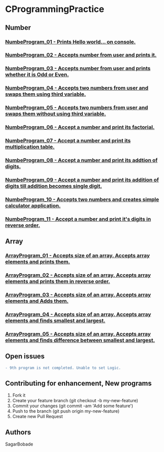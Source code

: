 # CProgrammingPractice

## Number
### [NumbeProgram_01 - Prints Hello world... on console.](https://github.com/SagarBobade/CProgrammingPractice/blob/master/src/Number/Program_01.c)<br/>
### [NumbeProgram_02 - Accepts number from user and prints it.](https://github.com/SagarBobade/CProgrammingPractice/blob/master/src/Number/Program_02.c)<br/>
### [NumbeProgram_03 - Accepts number from user and prints whether it is Odd or Even.](https://github.com/SagarBobade/CProgrammingPractice/blob/master/src/Number/Program_03.c)<br/>
### [NumbeProgram_04 - Accepts two numbers from user and swaps them using third variable.](https://github.com/SagarBobade/CProgrammingPractice/blob/master/src/Number/Program_04.c)<br/>
### [NumbeProgram_05 - Accepts two numbers from user and swaps them without using third variable.](https://github.com/SagarBobade/CProgrammingPractice/blob/master/src/Number/Program_05.c)<br/>
### [NumbeProgram_06 - Accept a number and print its factorial.](https://github.com/SagarBobade/CProgrammingPractice/blob/master/src/Number/Program_06.c)<br/>
### [NumbeProgram_07 - Accept a number and print its multiplication table.](https://github.com/SagarBobade/CProgrammingPractice/blob/master/src/Number/Program_07.c)<br/>
### [NumbeProgram_08 - Accept a number and print its addtion of digits.](https://github.com/SagarBobade/CProgrammingPractice/blob/master/src/Number/Program_08.c)<br/>
### [NumbeProgram_09 - Accept a number and print its addition of digits till addition becomes single digit.](https://github.com/SagarBobade/CProgrammingPractice/blob/master/src/Number/Program_09.c)<br/>
### [NumbeProgram_10 - Accepts two numbers and creates simple calculator application.](https://github.com/SagarBobade/CProgrammingPractice/blob/master/src/Number/Program_10.c)<br/>
### [NumbeProgram_11 - Accept a number and print it's digits in reverse order.](https://github.com/SagarBobade/CProgrammingPractice/blob/master/src/Number/Program_11.c)<br/>

## Array
### [ArrayProgram_01 - Accepts size of an array. Accepts array elements and prints them.](https://github.com/SagarBobade/CProgrammingPractice/blob/master/src/Array/Program_12.c)<br/>
### [ArrayProgram_02 - Accepts size of an array. Accepts array elements and prints them in reverse order.](https://github.com/SagarBobade/CProgrammingPractice/blob/master/src/Array/Program_13.c)<br/>
### [ArrayProgram_03 - Accepts size of an array. Accepts array elements and Adds them.](https://github.com/SagarBobade/CProgrammingPractice/blob/master/src/Array/Program_14.c)<br/>
### [ArrayProgram_04 - Accepts size of an array. Accepts array elements and finds smallest and largest.](https://github.com/SagarBobade/CProgrammingPractice/blob/master/src/Array/Program_15.c)<br/>
### [ArrayProgram_05 - Accepts size of an array. Accepts array elements and finds difference between smallest and largest.](https://github.com/SagarBobade/CProgrammingPractice/blob/master/src/Array/Program_16.c)<br/>

## Open issues
```diff
- 9th program is not completed. Unable to set Logic.
```



## Contributing for enhancement, New programs

1. Fork it
2. Create your feature branch (git checkout -b my-new-feature)
3. Commit your changes (git commit -am 'Add some feature')
4. Push to the branch (git push origin my-new-feature)
5. Create new Pull Request

## Authors
SagarBobade
